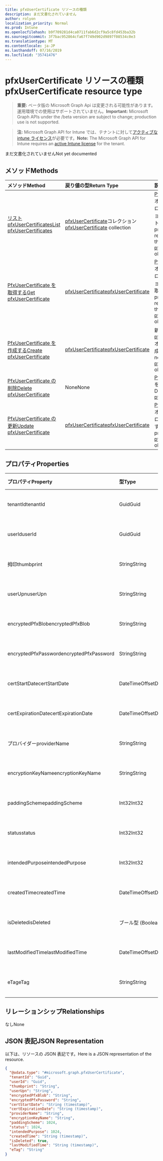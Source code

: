 ```yaml
---
title: pfxUserCertificate リソースの種類
description: まだ文書化されていません
author: rolyon
localization_priority: Normal
ms.prod: Intune
ms.openlocfilehash: b9f709281d4ca0711fab6d2cf9a5c8fd453ba32b
ms.sourcegitcommit: 3f7bac952864cfa67f749d902d9897f08534c0e3
ms.translationtype: MT
ms.contentlocale: ja-JP
ms.lasthandoff: 07/16/2019
ms.locfileid: "35741476"
---
```

# <a name="pfxusercertificate-resource-type"></a><span data-ttu-id="f9fef-103">pfxUserCertificate リソースの種類</span><span class="sxs-lookup"><span data-stu-id="f9fef-103">pfxUserCertificate resource type</span></span>

> <span data-ttu-id="f9fef-104">**重要:** ベータ版の Microsoft Graph Api は変更される可能性があります。運用環境での使用はサポートされていません。</span><span class="sxs-lookup"><span data-stu-id="f9fef-104">**Important:** Microsoft Graph APIs under the /beta version are subject to change; production use is not supported.</span></span>

> <span data-ttu-id="f9fef-105">**注:** Microsoft Graph API for Intune では、テナントに対して[アクティブな intune ライセンス](https://go.microsoft.com/fwlink/?linkid=839381)が必要です。</span><span class="sxs-lookup"><span data-stu-id="f9fef-105">**Note:** The Microsoft Graph API for Intune requires an [active Intune license](https://go.microsoft.com/fwlink/?linkid=839381) for the tenant.</span></span>

<span data-ttu-id="f9fef-106">まだ文書化されていません</span><span class="sxs-lookup"><span data-stu-id="f9fef-106">Not yet documented</span></span>

## <a name="methods"></a><span data-ttu-id="f9fef-107">メソッド</span><span class="sxs-lookup"><span data-stu-id="f9fef-107">Methods</span></span>
|<span data-ttu-id="f9fef-108">メソッド</span><span class="sxs-lookup"><span data-stu-id="f9fef-108">Method</span></span>|<span data-ttu-id="f9fef-109">戻り値の型</span><span class="sxs-lookup"><span data-stu-id="f9fef-109">Return Type</span></span>|<span data-ttu-id="f9fef-110">説明</span><span class="sxs-lookup"><span data-stu-id="f9fef-110">Description</span></span>|
|:---|:---|:---|
|[<span data-ttu-id="f9fef-111">リスト pfxUserCertificates</span><span class="sxs-lookup"><span data-stu-id="f9fef-111">List pfxUserCertificates</span></span>](../api/intune-raimportcerts-pfxusercertificate-list.md)|<span data-ttu-id="f9fef-112">[pfxUserCertificate](../resources/intune-raimportcerts-pfxusercertificate.md)コレクション</span><span class="sxs-lookup"><span data-stu-id="f9fef-112">[pfxUserCertificate](../resources/intune-raimportcerts-pfxusercertificate.md) collection</span></span>|<span data-ttu-id="f9fef-113">[PfxUserCertificate](../resources/intune-raimportcerts-pfxusercertificate.md)オブジェクトのプロパティとリレーションシップをリストします。</span><span class="sxs-lookup"><span data-stu-id="f9fef-113">List properties and relationships of the [pfxUserCertificate](../resources/intune-raimportcerts-pfxusercertificate.md) objects.</span></span>|
|[<span data-ttu-id="f9fef-114">PfxUserCertificate を取得する</span><span class="sxs-lookup"><span data-stu-id="f9fef-114">Get pfxUserCertificate</span></span>](../api/intune-raimportcerts-pfxusercertificate-get.md)|[<span data-ttu-id="f9fef-115">pfxUserCertificate</span><span class="sxs-lookup"><span data-stu-id="f9fef-115">pfxUserCertificate</span></span>](../resources/intune-raimportcerts-pfxusercertificate.md)|<span data-ttu-id="f9fef-116">[PfxUserCertificate](../resources/intune-raimportcerts-pfxusercertificate.md)オブジェクトのプロパティとリレーションシップを読み取ります。</span><span class="sxs-lookup"><span data-stu-id="f9fef-116">Read properties and relationships of the [pfxUserCertificate](../resources/intune-raimportcerts-pfxusercertificate.md) object.</span></span>|
|[<span data-ttu-id="f9fef-117">PfxUserCertificate を作成する</span><span class="sxs-lookup"><span data-stu-id="f9fef-117">Create pfxUserCertificate</span></span>](../api/intune-raimportcerts-pfxusercertificate-create.md)|[<span data-ttu-id="f9fef-118">pfxUserCertificate</span><span class="sxs-lookup"><span data-stu-id="f9fef-118">pfxUserCertificate</span></span>](../resources/intune-raimportcerts-pfxusercertificate.md)|<span data-ttu-id="f9fef-119">新しい[pfxUserCertificate](../resources/intune-raimportcerts-pfxusercertificate.md)オブジェクトを作成します。</span><span class="sxs-lookup"><span data-stu-id="f9fef-119">Create a new [pfxUserCertificate](../resources/intune-raimportcerts-pfxusercertificate.md) object.</span></span>|
|[<span data-ttu-id="f9fef-120">PfxUserCertificate の削除</span><span class="sxs-lookup"><span data-stu-id="f9fef-120">Delete pfxUserCertificate</span></span>](../api/intune-raimportcerts-pfxusercertificate-delete.md)|<span data-ttu-id="f9fef-121">None</span><span class="sxs-lookup"><span data-stu-id="f9fef-121">None</span></span>|<span data-ttu-id="f9fef-122">[PfxUserCertificate](../resources/intune-raimportcerts-pfxusercertificate.md)を削除します。</span><span class="sxs-lookup"><span data-stu-id="f9fef-122">Deletes a [pfxUserCertificate](../resources/intune-raimportcerts-pfxusercertificate.md).</span></span>|
|[<span data-ttu-id="f9fef-123">PfxUserCertificate の更新</span><span class="sxs-lookup"><span data-stu-id="f9fef-123">Update pfxUserCertificate</span></span>](../api/intune-raimportcerts-pfxusercertificate-update.md)|[<span data-ttu-id="f9fef-124">pfxUserCertificate</span><span class="sxs-lookup"><span data-stu-id="f9fef-124">pfxUserCertificate</span></span>](../resources/intune-raimportcerts-pfxusercertificate.md)|<span data-ttu-id="f9fef-125">[PfxUserCertificate](../resources/intune-raimportcerts-pfxusercertificate.md)オブジェクトのプロパティを更新します。</span><span class="sxs-lookup"><span data-stu-id="f9fef-125">Update the properties of a [pfxUserCertificate](../resources/intune-raimportcerts-pfxusercertificate.md) object.</span></span>|

## <a name="properties"></a><span data-ttu-id="f9fef-126">プロパティ</span><span class="sxs-lookup"><span data-stu-id="f9fef-126">Properties</span></span>
|<span data-ttu-id="f9fef-127">プロパティ</span><span class="sxs-lookup"><span data-stu-id="f9fef-127">Property</span></span>|<span data-ttu-id="f9fef-128">型</span><span class="sxs-lookup"><span data-stu-id="f9fef-128">Type</span></span>|<span data-ttu-id="f9fef-129">説明</span><span class="sxs-lookup"><span data-stu-id="f9fef-129">Description</span></span>|
|:---|:---|:---|
|<span data-ttu-id="f9fef-130">tenantId</span><span class="sxs-lookup"><span data-stu-id="f9fef-130">tenantId</span></span>|<span data-ttu-id="f9fef-131">Guid</span><span class="sxs-lookup"><span data-stu-id="f9fef-131">Guid</span></span>|<span data-ttu-id="f9fef-132">まだ文書化されていません</span><span class="sxs-lookup"><span data-stu-id="f9fef-132">Not yet documented</span></span>|
|<span data-ttu-id="f9fef-133">userId</span><span class="sxs-lookup"><span data-stu-id="f9fef-133">userId</span></span>|<span data-ttu-id="f9fef-134">Guid</span><span class="sxs-lookup"><span data-stu-id="f9fef-134">Guid</span></span>|<span data-ttu-id="f9fef-135">まだ文書化されていません</span><span class="sxs-lookup"><span data-stu-id="f9fef-135">Not yet documented</span></span>|
|<span data-ttu-id="f9fef-136">拇印</span><span class="sxs-lookup"><span data-stu-id="f9fef-136">thumbprint</span></span>|<span data-ttu-id="f9fef-137">String</span><span class="sxs-lookup"><span data-stu-id="f9fef-137">String</span></span>|<span data-ttu-id="f9fef-138">まだ文書化されていません</span><span class="sxs-lookup"><span data-stu-id="f9fef-138">Not yet documented</span></span>|
|<span data-ttu-id="f9fef-139">userUpn</span><span class="sxs-lookup"><span data-stu-id="f9fef-139">userUpn</span></span>|<span data-ttu-id="f9fef-140">String</span><span class="sxs-lookup"><span data-stu-id="f9fef-140">String</span></span>|<span data-ttu-id="f9fef-141">まだ文書化されていません</span><span class="sxs-lookup"><span data-stu-id="f9fef-141">Not yet documented</span></span>|
|<span data-ttu-id="f9fef-142">encryptedPfxBlob</span><span class="sxs-lookup"><span data-stu-id="f9fef-142">encryptedPfxBlob</span></span>|<span data-ttu-id="f9fef-143">String</span><span class="sxs-lookup"><span data-stu-id="f9fef-143">String</span></span>|<span data-ttu-id="f9fef-144">まだ文書化されていません</span><span class="sxs-lookup"><span data-stu-id="f9fef-144">Not yet documented</span></span>|
|<span data-ttu-id="f9fef-145">encryptedPfxPassword</span><span class="sxs-lookup"><span data-stu-id="f9fef-145">encryptedPfxPassword</span></span>|<span data-ttu-id="f9fef-146">String</span><span class="sxs-lookup"><span data-stu-id="f9fef-146">String</span></span>|<span data-ttu-id="f9fef-147">まだ文書化されていません</span><span class="sxs-lookup"><span data-stu-id="f9fef-147">Not yet documented</span></span>|
|<span data-ttu-id="f9fef-148">certStartDate</span><span class="sxs-lookup"><span data-stu-id="f9fef-148">certStartDate</span></span>|<span data-ttu-id="f9fef-149">DateTimeOffset</span><span class="sxs-lookup"><span data-stu-id="f9fef-149">DateTimeOffset</span></span>|<span data-ttu-id="f9fef-150">まだ文書化されていません</span><span class="sxs-lookup"><span data-stu-id="f9fef-150">Not yet documented</span></span>|
|<span data-ttu-id="f9fef-151">certExpirationDate</span><span class="sxs-lookup"><span data-stu-id="f9fef-151">certExpirationDate</span></span>|<span data-ttu-id="f9fef-152">DateTimeOffset</span><span class="sxs-lookup"><span data-stu-id="f9fef-152">DateTimeOffset</span></span>|<span data-ttu-id="f9fef-153">まだ文書化されていません</span><span class="sxs-lookup"><span data-stu-id="f9fef-153">Not yet documented</span></span>|
|<span data-ttu-id="f9fef-154">プロバイダー</span><span class="sxs-lookup"><span data-stu-id="f9fef-154">providerName</span></span>|<span data-ttu-id="f9fef-155">String</span><span class="sxs-lookup"><span data-stu-id="f9fef-155">String</span></span>|<span data-ttu-id="f9fef-156">まだ文書化されていません</span><span class="sxs-lookup"><span data-stu-id="f9fef-156">Not yet documented</span></span>|
|<span data-ttu-id="f9fef-157">encryptionKeyName</span><span class="sxs-lookup"><span data-stu-id="f9fef-157">encryptionKeyName</span></span>|<span data-ttu-id="f9fef-158">String</span><span class="sxs-lookup"><span data-stu-id="f9fef-158">String</span></span>|<span data-ttu-id="f9fef-159">まだ文書化されていません</span><span class="sxs-lookup"><span data-stu-id="f9fef-159">Not yet documented</span></span>|
|<span data-ttu-id="f9fef-160">paddingScheme</span><span class="sxs-lookup"><span data-stu-id="f9fef-160">paddingScheme</span></span>|<span data-ttu-id="f9fef-161">Int32</span><span class="sxs-lookup"><span data-stu-id="f9fef-161">Int32</span></span>|<span data-ttu-id="f9fef-162">まだ文書化されていません</span><span class="sxs-lookup"><span data-stu-id="f9fef-162">Not yet documented</span></span>|
|<span data-ttu-id="f9fef-163">status</span><span class="sxs-lookup"><span data-stu-id="f9fef-163">status</span></span>|<span data-ttu-id="f9fef-164">Int32</span><span class="sxs-lookup"><span data-stu-id="f9fef-164">Int32</span></span>|<span data-ttu-id="f9fef-165">まだ文書化されていません</span><span class="sxs-lookup"><span data-stu-id="f9fef-165">Not yet documented</span></span>|
|<span data-ttu-id="f9fef-166">intendedPurpose</span><span class="sxs-lookup"><span data-stu-id="f9fef-166">intendedPurpose</span></span>|<span data-ttu-id="f9fef-167">Int32</span><span class="sxs-lookup"><span data-stu-id="f9fef-167">Int32</span></span>|<span data-ttu-id="f9fef-168">まだ文書化されていません</span><span class="sxs-lookup"><span data-stu-id="f9fef-168">Not yet documented</span></span>|
|<span data-ttu-id="f9fef-169">createdTime</span><span class="sxs-lookup"><span data-stu-id="f9fef-169">createdTime</span></span>|<span data-ttu-id="f9fef-170">DateTimeOffset</span><span class="sxs-lookup"><span data-stu-id="f9fef-170">DateTimeOffset</span></span>|<span data-ttu-id="f9fef-171">まだ文書化されていません</span><span class="sxs-lookup"><span data-stu-id="f9fef-171">Not yet documented</span></span>|
|<span data-ttu-id="f9fef-172">isDeleted</span><span class="sxs-lookup"><span data-stu-id="f9fef-172">isDeleted</span></span>|<span data-ttu-id="f9fef-173">ブール型 (Boolean)</span><span class="sxs-lookup"><span data-stu-id="f9fef-173">Boolean</span></span>|<span data-ttu-id="f9fef-174">まだ文書化されていません</span><span class="sxs-lookup"><span data-stu-id="f9fef-174">Not yet documented</span></span>|
|<span data-ttu-id="f9fef-175">lastModifiedTime</span><span class="sxs-lookup"><span data-stu-id="f9fef-175">lastModifiedTime</span></span>|<span data-ttu-id="f9fef-176">DateTimeOffset</span><span class="sxs-lookup"><span data-stu-id="f9fef-176">DateTimeOffset</span></span>|<span data-ttu-id="f9fef-177">まだ文書化されていません</span><span class="sxs-lookup"><span data-stu-id="f9fef-177">Not yet documented</span></span>|
|<span data-ttu-id="f9fef-178">eTag</span><span class="sxs-lookup"><span data-stu-id="f9fef-178">eTag</span></span>|<span data-ttu-id="f9fef-179">String</span><span class="sxs-lookup"><span data-stu-id="f9fef-179">String</span></span>|<span data-ttu-id="f9fef-180">まだ文書化されていません</span><span class="sxs-lookup"><span data-stu-id="f9fef-180">Not yet documented</span></span>|

## <a name="relationships"></a><span data-ttu-id="f9fef-181">リレーションシップ</span><span class="sxs-lookup"><span data-stu-id="f9fef-181">Relationships</span></span>
<span data-ttu-id="f9fef-182">なし</span><span class="sxs-lookup"><span data-stu-id="f9fef-182">None</span></span>

## <a name="json-representation"></a><span data-ttu-id="f9fef-183">JSON 表記</span><span class="sxs-lookup"><span data-stu-id="f9fef-183">JSON Representation</span></span>
<span data-ttu-id="f9fef-184">以下は、リソースの JSON 表記です。</span><span class="sxs-lookup"><span data-stu-id="f9fef-184">Here is a JSON representation of the resource.</span></span>
<!-- {
  "blockType": "resource",
  "keyProperty": "id",
  "@odata.type": "microsoft.graph.pfxUserCertificate"
}
-->
``` json
{
  "@odata.type": "#microsoft.graph.pfxUserCertificate",
  "tenantId": "Guid",
  "userId": "Guid",
  "thumbprint": "String",
  "userUpn": "String",
  "encryptedPfxBlob": "String",
  "encryptedPfxPassword": "String",
  "certStartDate": "String (timestamp)",
  "certExpirationDate": "String (timestamp)",
  "providerName": "String",
  "encryptionKeyName": "String",
  "paddingScheme": 1024,
  "status": 1024,
  "intendedPurpose": 1024,
  "createdTime": "String (timestamp)",
  "isDeleted": true,
  "lastModifiedTime": "String (timestamp)",
  "eTag": "String"
}
```





